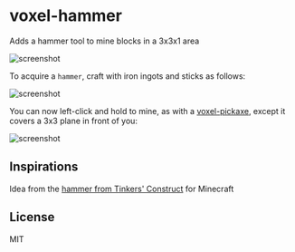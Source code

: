 # voxel-hammer

Adds a hammer tool to mine blocks in a 3x3x1 area

![screenshot](http://i.imgur.com/ae0yww0.png "Screenshot mining")

To acquire a `hammer`, craft with iron ingots and sticks as follows:

![screenshot](http://i.imgur.com/lOfbkiP.png "Screenshot recipe")

You can now left-click and hold to mine, as with a [voxel-pickaxe](https://github.com/deathcap/voxel-pickaxe),
except it covers a 3x3 plane in front of you:

![screenshot](http://i.imgur.com/ae0yww0.png "Screenshot mining")

## Inspirations

Idea from the [hammer from Tinkers' Construct](http://tinkers-construct.wikia.com/wiki/Hammer) for Minecraft

## License

MIT

